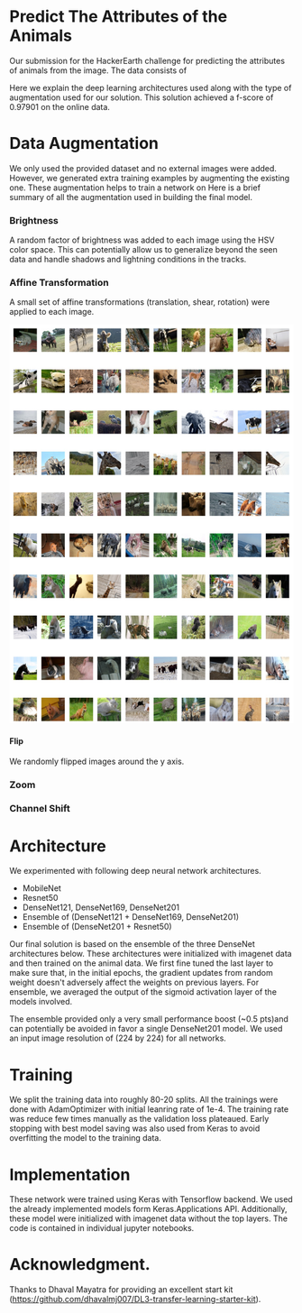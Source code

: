 # Predict The Attributes of the Animals

Our submission for the HackerEarth challenge for predicting the attributes of animals from the image. The data consists of 

Here we explain the deep learning architectures used along with the type of augmentation used for our solution. This solution achieved a f-score of 0.97901 on the online data. 

# Data Augmentation

We only used the provided dataset and no external images were added. However, we generated extra training examples by augmenting the existing one. These augmentation helps to train a network on  Here is a brief summary of all the augmentation used in building the final model. 

### Brightness

A random factor of brightness was added to each image using the HSV color space. This can potentially allow us to generalize beyond the seen data and handle shadows and lightning conditions in the tracks. 

### Affine Transformation

A small set of affine transformations (translation, shear, rotation) were applied to each image.  

[image1]: ./augmented_data.png "Augmentation applied to the data"


![alt text][image1]

#### Flip

We randomly flipped images around the y axis. 

### Zoom

### Channel Shift

# Architecture

We experimented with following deep neural network architectures. 

- MobileNet
- Resnet50
- DenseNet121, DenseNet169, DenseNet201
- Ensemble of (DenseNet121 + DenseNet169, DenseNet201)
- Ensemble of (DenseNet201 + Resnet50)

Our final solution is based on the ensemble of the three DenseNet architectures below. These architectures were initialized with imagenet data and then trained on the animal data. We first fine tuned the last layer to make sure that, in the initial epochs, the gradient updates from random weight doesn't adversely affect the weights on previous layers. For ensemble, we averaged the output of the sigmoid activation layer of the models involved. 

The ensemble provided only a very small performance boost (~0.5 pts)and can potentially be avoided in favor a single DenseNet201 model. We used an input image resolution of (224 by 224) for all networks. 


# Training

We split the training data into roughly 80-20 splits. All the trainings were done with AdamOptimizer with initial leanring rate of 1e-4. The training rate was reduce few times manually as the validation loss plateaued. Early stopping with best model saving was also used from Keras to avoid overfitting the model to the training data. 

# Implementation

These network were trained using Keras with Tensorflow backend. We used the already implemented models form Keras.Applications API. Additionally, these model were initialized with imagenet data without the top layers. The code is contained in individual jupyter notebooks.


# Acknowledgment.

Thanks to Dhaval Mayatra for providing an excellent start kit (https://github.com/dhavalmj007/DL3-transfer-learning-starter-kit). 

